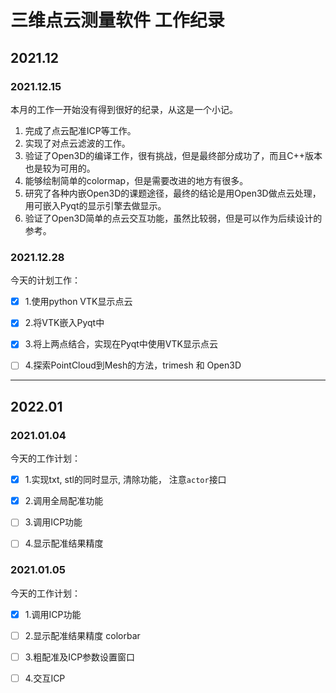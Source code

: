 # 三维点云测量软件 工作纪录

## 2021.12

### 2021.12.15

本月的工作一开始没有得到很好的纪录，从这是一个小记。
1. 完成了点云配准ICP等工作。
2. 实现了对点云滤波的工作。
3. 验证了Open3D的编译工作，很有挑战，但是最终部分成功了，而且C++版本也是较为可用的。
4. 能够绘制简单的colormap，但是需要改进的地方有很多。
5. 研究了各种内嵌Open3D的课题途径，最终的结论是用Open3D做点云处理，用可嵌入Pyqt的显示引擎去做显示。
6. 验证了Open3D简单的点云交互功能，虽然比较弱，但是可以作为后续设计的参考。

### 2021.12.28

今天的计划工作：

- [x] 1.使用python VTK显示点云
- [x] 2.将VTK嵌入Pyqt中
- [x] 3.将上两点结合，实现在Pyqt中使用VTK显示点云
- [ ] 4.探索PointCloud到Mesh的方法，trimesh 和 Open3D


----------------------------------------------

## 2022.01
###  2021.01.04
今天的工作计划：
- [x] 1.实现txt, stl的同时显示, 清除功能， 注意`actor`接口
- [x] 2.调用全局配准功能
- [ ] 3.调用ICP功能
- [ ] 4.显示配准结果精度


###  2021.01.05
今天的工作计划：
- [x] 1.调用ICP功能
- [ ] 2.显示配准结果精度 colorbar
- [ ] 3.粗配准及ICP参数设置窗口
- [ ] 4.交互ICP

